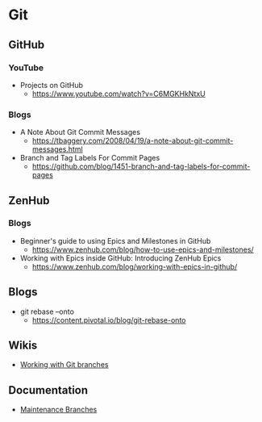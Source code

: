 # Git
## GitHub
### YouTube
* Projects on GitHub
  * https://www.youtube.com/watch?v=C6MGKHkNtxU

### Blogs
* A Note About Git Commit Messages
  * https://tbaggery.com/2008/04/19/a-note-about-git-commit-messages.html
* Branch and Tag Labels For Commit Pages
  * https://github.com/blog/1451-branch-and-tag-labels-for-commit-pages

## ZenHub
### Blogs
* Beginner's guide to using Epics and Milestones in GitHub
  * https://www.zenhub.com/blog/how-to-use-epics-and-milestones/
* Working with Epics inside GitHub: Introducing ZenHub Epics
  * https://www.zenhub.com/blog/working-with-epics-in-github/

## Blogs
* git rebase –onto
  * https://content.pivotal.io/blog/git-rebase-onto

## Wikis
* [Working with Git branches](https://github.com/spring-projects/spring-boot/wiki/Working-with-Git-branches)

## Documentation
* [Maintenance Branches](https://yastgithubio.readthedocs.io/en/latest/maintenance-branches/)
